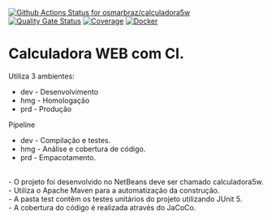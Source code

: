 [![Github Actions Status for osmarbraz/calculadora5w](https://github.com/osmarbraz/calculadora5w/workflows/Integra%C3%A7%C3%A3o%20continua%20de%20Java%20com%20Maven/badge.svg)](https://github.com/osmarbraz/calculadora5w/actions) 
[![Quality Gate Status](https://sonarcloud.io/api/project_badges/measure?project=osmarbraz_calculadora5w&metric=alert_status)](https://sonarcloud.io/summary/new_code?id=osmarbraz_calculadora5w)
[![Coverage](https://sonarcloud.io/api/project_badges/measure?project=osmarbraz_calculadora5w&metric=coverage)](https://sonarcloud.io/component_measures?id=osmarbraz_calculadora5w&metric=coverage)
[![Docker](https://img.shields.io/badge/Docker-image-brightgreen)](https://hub.docker.com/r/osmarbraz/calculadora5w)

# Calculadora WEB com CI.

Utiliza 3 ambientes:
- dev - Desenvolvimento
- hmg - Homologação
- prd - Produção

Pipeline 
- dev - Compilação e testes.
- hmg - Análise e cobertura de código.
- prd - Empacotamento.

<br>
- O projeto foi desenvolvido no NetBeans deve ser chamado calculadora5w.<br>
- Utiliza o Apache Maven para a automatização da construção.<br>
- A pasta test contêm os testes unitários do projeto utilizando JUnit 5.<br>
- A cobertura do código é realizada através do JaCoCo.<br>